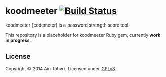 # koodmeeter [![Build Status](http://img.shields.io/travis/ain/koodmeeter.svg)](https://travis-ci.org/ain/koodmeeter)

koodmeeter (codemeter) is a password strength score tool.

This repository is a placeholder for koodmeeter Ruby gem, currently __work in progress__.

## License

Copyright © 2014 Ain Tohvri. Licensed under [GPLv3](LICENSE).